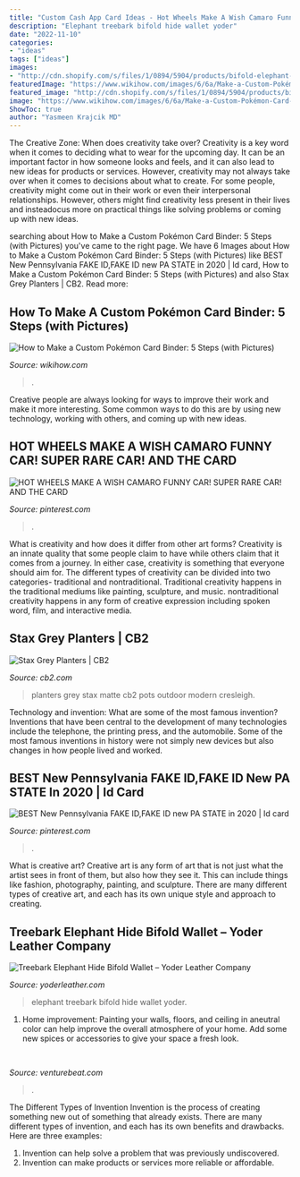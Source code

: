 ```yaml
---
title: "Custom Cash App Card Ideas - Hot Wheels Make A Wish Camaro Funny Car! Super Rare Car! And The Card"
description: "Elephant treebark bifold hide wallet yoder"
date: "2022-11-10"
categories:
- "ideas"
tags: ["ideas"]
images:
- "http://cdn.shopify.com/s/files/1/0894/5904/products/bifold-elephant-treebark_7337b88a-8da8-400c-9f1d-50286f780580_grande.jpg?v=1468478398"
featuredImage: "https://www.wikihow.com/images/6/6a/Make-a-Custom-Pokémon-Card-Binder-Step-5.jpg"
featured_image: "http://cdn.shopify.com/s/files/1/0894/5904/products/bifold-elephant-treebark_7337b88a-8da8-400c-9f1d-50286f780580_grande.jpg?v=1468478398"
image: "https://www.wikihow.com/images/6/6a/Make-a-Custom-Pokémon-Card-Binder-Step-5.jpg"
ShowToc: true
author: "Yasmeen Krajcik MD"
---
```



The Creative Zone: When does creativity take over?
Creativity is a key word when it comes to deciding what to wear for the upcoming day. It can be an important factor in how someone looks and feels, and it can also lead to new ideas for products or services. However, creativity may not always take over when it comes to decisions about what to create. For some people, creativity might come out in their work or even their interpersonal relationships. However, others might find creativity less present in their lives and insteadocus more on practical things like solving problems or coming up with new ideas.

	

		
searching about How to Make a Custom Pokémon Card Binder: 5 Steps (with Pictures) you've came to the right page. We have 6 Images about How to Make a Custom Pokémon Card Binder: 5 Steps (with Pictures) like BEST New Pennsylvania FAKE ID,FAKE ID new PA STATE in 2020 | Id card, How to Make a Custom Pokémon Card Binder: 5 Steps (with Pictures) and also Stax Grey Planters | CB2. Read more:
		
    
## How To Make A Custom Pokémon Card Binder: 5 Steps (with Pictures)

<img loading=lazy src="https://www.wikihow.com/images/6/6a/Make-a-Custom-Pokémon-Card-Binder-Step-5.jpg" onerror="this.onerror=null;this.src='https://tse4.mm.bing.net/th?id=OIP.ziKfJXPz2t-Wo6KXKEURiwHaFj&amp;pid=15.1';" alt="How to Make a Custom Pokémon Card Binder: 5 Steps (with Pictures)">

_Source: wikihow.com_

>. 

	

Creative people are always looking for ways to improve their work and make it more interesting. Some common ways to do this are by using new technology, working with others, and coming up with new ideas.

    
## HOT WHEELS MAKE A WISH CAMARO FUNNY CAR! SUPER RARE CAR! AND THE CARD

<img loading=lazy src="https://i.pinimg.com/736x/ec/a7/23/eca7237ac88ccf8fd28ed30b33158e9e.jpg" onerror="this.onerror=null;this.src='https://tse3.mm.bing.net/th?id=OIP.ngvZlFgERCm3O8A1D4ikOgHaJ4&amp;pid=15.1';" alt="HOT WHEELS MAKE A WISH CAMARO FUNNY CAR! SUPER RARE CAR! AND THE CARD">

_Source: pinterest.com_

>. 

	

What is creativity and how does it differ from other art forms?
Creativity is an innate quality that some people claim to have while others claim that it comes from a journey. In either case, creativity is something that everyone should aim for. The different types of creativity can be divided into two categories- traditional and nontraditional. Traditional creativity happens in the traditional mediums like painting, sculpture, and music. nontraditional creativity happens in any form of creative expression including spoken word, film, and interactive media.

    
## Stax Grey Planters | CB2

<img loading=lazy src="https://cb2.scene7.com/is/image/CB2/StaxPlanterGroupFHS19/?$web_product_hero$&amp;190410160818&amp;wid=625&amp;hei=625" onerror="this.onerror=null;this.src='https://tse3.mm.bing.net/th?id=OIP.xhyaItwK0XRuVys2U7-SXgHaHa&amp;pid=15.1';" alt="Stax Grey Planters | CB2">

_Source: cb2.com_

>planters grey stax matte cb2 pots outdoor modern cresleigh. 

	

Technology and invention: What are some of the most famous invention?
Inventions that have been central to the development of many technologies include the telephone, the printing press, and the automobile. Some of the most famous inventions in history were not simply new devices but also changes in how people lived and worked.

    
## BEST New Pennsylvania FAKE ID,FAKE ID New PA STATE In 2020 | Id Card

<img loading=lazy src="https://i.pinimg.com/736x/a9/ec/2c/a9ec2c2c70ae0de42399c061cb89a1de.jpg" onerror="this.onerror=null;this.src='https://tse1.mm.bing.net/th?id=OIP.LiLZSpwDicp0qFshyLrI3QHaFj&amp;pid=15.1';" alt="BEST New Pennsylvania FAKE ID,FAKE ID new PA STATE in 2020 | Id card">

_Source: pinterest.com_

>. 

	

What is creative art?
Creative art is any form of art that is not just what the artist sees in front of them, but also how they see it. This can include things like fashion, photography, painting, and sculpture. There are many different types of creative art, and each has its own unique style and approach to creating.

    
## Treebark Elephant Hide Bifold Wallet – Yoder Leather Company

<img loading=lazy src="http://cdn.shopify.com/s/files/1/0894/5904/products/bifold-elephant-treebark_7337b88a-8da8-400c-9f1d-50286f780580_grande.jpg?v=1468478398" onerror="this.onerror=null;this.src='https://tse1.mm.bing.net/th?id=OIP.fcS3ekSsFHr8MV1XDZyVtAHaHa&amp;pid=15.1';" alt="Treebark Elephant Hide Bifold Wallet – Yoder Leather Company">

_Source: yoderleather.com_

>elephant treebark bifold hide wallet yoder. 

	

1. Home improvement: Painting your walls, floors, and ceiling in aneutral color can help improve the overall atmosphere of your home. Add some new spices or accessories to give your space a fresh look. 

    
## 

<img loading=lazy src="https://venturebeat.com/wp-content/uploads/2020/01/Profile.png?w=291" onerror="this.onerror=null;this.src='https://tse4.mm.bing.net/th?id=OIP.LJoldeBoXQJL64p5Ct2WtQAAAA&amp;pid=15.1';" alt="">

_Source: venturebeat.com_

>. 

	

The Different Types of Invention
Invention is the process of creating something new out of something that already exists. There are many different types of invention, and each has its own benefits and drawbacks. Here are three examples: 
1. Invention can help solve a problem that was previously undiscovered. 
2. Invention can make products or services more reliable or affordable. 

